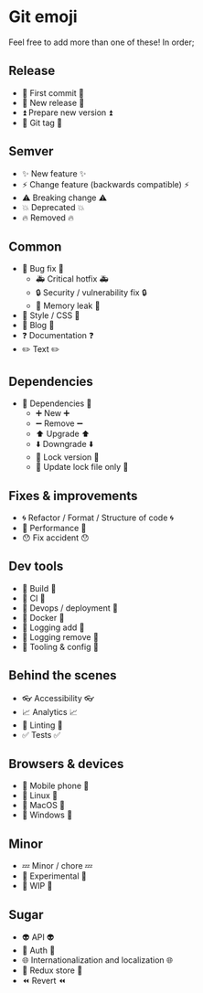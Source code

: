 # Git emoji

Feel free to add more than one of these! In order;

## Release

- 👋 First commit :wave:
- 🎉 New release :tada:
- ⏫ Prepare new version :arrow_double_up:
- 🔖 Git tag :bookmark:

## Semver

- ✨ New feature :sparkles:
- ⚡️ Change feature (backwards compatible) :zap:
- ⚠️ Breaking change :warning:
- 💥 Deprecated :boom:
- 🔥 Removed :fire:

## Common

- 🐛 Bug fix :bug:
  - 🚑 Critical hotfix :ambulance:
  - 🔒 Security / vulnerability fix :lock:
  - 🚱 Memory leak :non-potable_water:
- 🎀 Style / CSS :ribbon:
- 📄 Blog :page_facing_up:
- ❓ Documentation :question:
- ✏️ Text :pencil2:

## Dependencies

- 🔌 Dependencies :electric_plug:
  - ➕ New :heavy_plus_sign:
  - ➖ Remove :heavy_minus_sign:
  - ⬆️ Upgrade :arrow_up:
  - ⬇️ Downgrade :arrow_down:
  - 📌 Lock version :pushpin:
  - 🔄 Update lock file only :arrows_counterclockwise:

## Fixes & improvements

- 🌀 Refactor / Format / Structure of code :cyclone:
- 🐎 Performance :racehorse:
- 😯 Fix accident :hushed:

## Dev tools

- 👷 Build :construction_worker:
- 💚 CI :green_heart:
- 🚀 Devops / deployment :rocket:
- 🐳 Docker :whale:
- 🔔 Logging add :bell:
- 🔕 Logging remove :no_bell:
- 🔧 Tooling & config :wrench:

## Behind the scenes

- 👓 Accessibility :eyeglasses:
- 📈 Analytics :chart_with_upwards_trend:
- 👕 Linting :tshirt:
- ✅ Tests :white_check_mark:

## Browsers & devices

- 📱 Mobile phone :iphone:
- 🐧 Linux :penguin:
- 🍎 MacOS :apple:
- 🏁 Windows :checkered_flag:

## Minor

- 💤 Minor / chore :zzz:
- 🙏 Experimental :pray:
- 🚧 WIP :construction:

## Sugar

- 👽 ️API :alien:
- 🚥 Auth :traffic_light:
- 🌐 Internationalization and localization :globe_with_meridians:
- 💾 Redux store :floppy_disk:
- ⏪ Revert :rewind:
